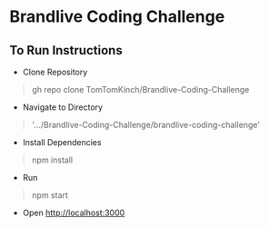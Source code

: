 # Brandlive Coding Challenge

## To Run Instructions

- Clone Repository
> gh repo clone TomTomKinch/Brandlive-Coding-Challenge

- Navigate to Directory
> '.../Brandlive-Coding-Challenge/brandlive-coding-challenge'

- Install Dependencies
> npm install

- Run 
> npm start

- Open [http://localhost:3000](http://localhost:3000)
